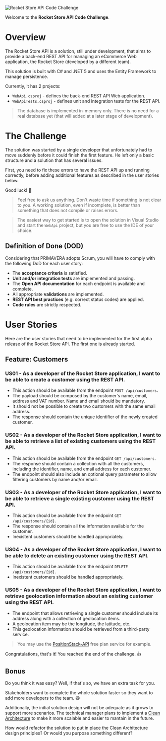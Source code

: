 ![Rocket Store API Code Challenge](./_assets/logo-small.png "Rocket Store API Code Challenge")

Welcome to the **Rocket Store API Code Challenge**.

# Overview

The Rocket Store API is a solution, still under development, that aims to provide a back-end REST API for managing an eCommerce Web application, the Rocket Store (developed by a different team).

This solution is built with C# and .NET 5 and uses the Entity Framework to manage persistence.

Currently, it has 2 projects:

- `WebApi.csproj` - defines the back-end REST API Web application.
- `WebApiTests.csproj` - defines unit and integration tests for the REST API.

> The database is implemented in-memory only. There is no need for a real database yet (that will added at a later stage of development).

# The Challenge

The solution was started by a single developer that unfortunately had to move suddenly before it could finish the first feature. He left only a basic structure and a solution that has several issues.

First, you need to fix these errors to have the REST API up and running correctly, before adding additional features as described in the user stories below.

Good luck! :muscle:

> Feel free to ask us anything. Don't waste time if something is not clear to you. A working solution, even if incomplete, is better than something that does not compile or raises errors.

> The easiest way to get started is to open the solution in Visual Studio and start the `WebApi` project, but you are free to use the IDE of your choice.

## Definition of Done (DOD)

Considering that PRIMAVERA adopts Scrum, you will have to comply with the following DoD for each user story:

- The **acceptance criteria** is satisfied.
- **Unit and/or integration tests** are implemented and passing.
- The **Open API documentation** for each endpoint is available and complete.
- All appropriate **validations** are implemented.
- **REST API best practices** (e.g. correct status codes) are applied.
- **Code rules** are strictly respected.

# User Stories

Here are the user stories that need to be implemented for the first alpha release of the Rocket Store API. The first one is already started.

## Feature: Customers

### US01 - As a developer of the Rocket Store application, I want to be able to create a customer using the REST API.

- This action should be available from the endpoint `POST /api/customers`.
- The payload should be composed by the customer's name, email, address and VAT number. Name and email should be mandatory.
- It should not be possible to create two customers with the same email address.
- The response should contain the unique identifier of the newly created customer.

### US02 - As a developer of the Rocket Store application, I want to be able to retrieve a list of existing customers using the REST API.

- This action should be available from the endpoint `GET /api/customers`.
- The response should contain a collection with all the customers, including the identifier, name, and email address for each customer.
- The endpoint should also include an optional query parameter to allow filtering customers by name and/or email.

### US03 - As a developer of the Rocket Store application, I want to be able to retrieve a single existing customer using the REST API.

- This action should be available from the endpoint `GET /api/customers/{id}`.
- The response should contain all the information available for the customer.
- Inexistent customers should be handled appropriately.

### US04 - As a developer of the Rocket Store application, I want to be able to delete an existing customer using the REST API.

- This action should be available from the endpoint `DELETE /api/customers/{id}`.
- Inexistent customers should be handled appropriately.

### US05 - As a developer of the Rocket Store application, I want to retrieve geolocation information about an existing customer using the REST API.

- The endpoint that allows retrieving a single customer should include its address along with a collection of geolocation items.
- A geolocation item may be the longitude, the latitude, etc.
- This geolocation information should be retrieved from a third-party service.

> You may use the [PositionStack-API](https://positionstack.com/) free plan service for example.

Congratulations, that's it! You reached the end of the challenge. :+1:

## Bonus

Do you think it was easy? Well, if that's so, we have an extra task for you.

Stakeholders want to complete the whole solution faster so they want to add more developers to the team. :smile:

Additionally, the initial solution design will not be adequate as it grows to support more scenarios. The technical manager plans to implement a [Clean Architecture](https://www.youtube.com/watch?v=dK4Yb6-LxAk&t=846s) to make it more scalable and easier to mantain in the future.

How would refactor the solution to put in place the Clean Architecture design principles? Or would you purpose something different?